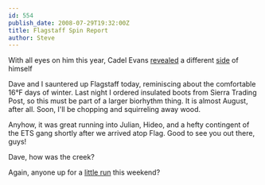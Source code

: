 ```yaml
---
id: 554
publish_date: 2008-07-29T19:32:00Z
title: Flagstaff Spin Report
author: Steve
---
```

  
With all eyes on him this year, Cadel Evans [revealed](http://www.youtube.com/watch?v=FikzgWE3t0A) a different [side](http://www.youtube.com/watch?v=M9St8xiaKzA) of himself

Dave and I sauntered up Flagstaff today, reminiscing about the comfortable 16°F days of winter. Last night I ordered insulated boots from Sierra Trading Post, so this must be part of a larger biorhythm thing. It is almost August, after all. Soon, I'll be chopping and squirreling away wood.

Anyhow, it was great running into Julian, Hideo, and a hefty contingent of the ETS gang shortly after we arrived atop Flag. Good to see you out there, guys!

Dave, how was the creek?

Again, anyone up for a [little run](http://maps.google.com/maps/ms?ie=UTF8&hl=en&msa=0&ll=40.054162,-105.570545&spn=0.07818,0.140419&t=p&z=13&msid=106412931864288195098.0004532e94572cd9cb441) this weekend?